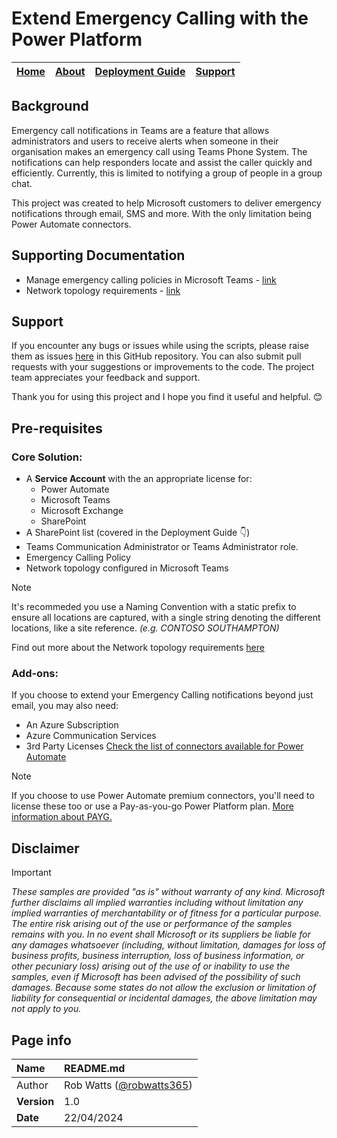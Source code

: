 # Extend Emergency Calling with the Power Platform

| [Home](README.md) | [About](about.md) | [Deployment Guide](deployment.md) | [Support](support.md) | 
| --- | --- | --- | --- |

## Background
Emergency call notifications in Teams are a feature that allows administrators and users to receive alerts when someone in their organisation makes an emergency call using Teams Phone System. The notifications can help responders locate and assist the caller quickly and efficiently. Currently, this is limited to notifying a group of people in a group chat. 

This project was created to help Microsoft customers to  deliver emergency notifications through email, SMS and more. With the only limitation being Power Automate connectors. 

## Supporting Documentation
* Manage emergency calling policies in Microsoft Teams -  [link](https://learn.microsoft.com/en-us/MicrosoftTeams/manage-emergency-calling-policies)
* Network topology requirements - [link](https://learn.microsoft.com/en-US/microsoftteams/manage-your-network-topology)

## Support
If you encounter any bugs or issues while using the scripts, please raise them as issues [here](https://github.com/robwatts365/ExtendEmergencyCalling/issues) in this GitHub repository. You can also submit pull requests with your suggestions or improvements to the code. The project team appreciates your feedback and support. 

Thank you for using this project and I hope you find it useful and helpful. 😊

## Pre-requisites
### Core Solution:
* A **Service Account** with the an appropriate license for:
  * Power Automate
  * Microsoft Teams
  * Microsoft Exchange
  * SharePoint
*	A SharePoint list (covered in the Deployment Guide 👇)
*	Teams Communication Administrator or Teams Administrator role.
* Emergency Calling Policy
* Network topology configured in Microsoft Teams

> [!NOTE]
  >  It's recommeded you use a Naming Convention with a static prefix to ensure all locations are captured, with a single string denoting the different locations, like a site reference.
   *(e.g. CONTOSO SOUTHAMPTON)* 

   Find out more about the Network topology requirements [here](https://learn.microsoft.com/en-US/microsoftteams/manage-your-network-topology)

### Add-ons:
If you choose to extend your Emergency Calling notifications beyond just email, you may also need:
* An Azure Subscription
* Azure Communication Services
* 3rd Party Licenses
  [Check the list of connectors available for Power Automate](https://learn.microsoft.com/en-us/connectors/connector-reference/connector-reference-powerautomate-connectors) 

 > [!NOTE]
  >  If you choose to use Power Automate premium connectors, you'll need to license these too or use a      Pay-as-you-go Power Platform plan. 
  [More information about PAYG.](https://learn.microsoft.com/en-us/power-platform/admin/pay-as-you-go-overview) 
## Disclaimer
> [!IMPORTANT]
> _These samples are provided "as is" without warranty of any kind. Microsoft further disclaims all implied warranties including without limitation any implied warranties of merchantability or of fitness for a particular purpose. The entire risk arising out of the use or performance of the samples remains with you. In no event shall Microsoft or its suppliers be liable for any damages whatsoever (including, without limitation, damages for loss of business profits, business interruption, loss of business information, or other pecuniary loss) arising out of the use of or inability to use the samples, even if Microsoft has been advised of the possibility of such damages. Because some states do not allow the exclusion or limitation of liability for consequential or incidental damages, the above limitation may not apply to you._

## Page info

| Name | README.md |
| :--- | :--- |
| Author | Rob Watts ([@robwatts365](https://github.com/robwatts365)) |
| **Version** | 1.0 |
| **Date** | 22/04/2024 |
